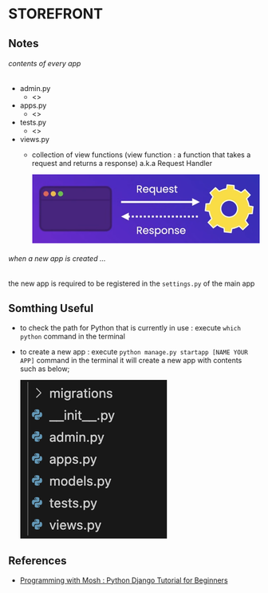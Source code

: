 # STOREFRONT

## Notes

###### contents of every app

- admin.py
  - <>
- apps.py
  - <>
- tests.py
  - <>
- views.py
  - collection of view functions (view function : a function that takes a request and returns a response) a.k.a Request Handler

    ![Response & Request](./.resource/screenshots/request&response.png)

###### when a new app is created ...

the new app is required to be registered in the `settings.py` of the main app

## Somthing Useful

- to check the path for Python that is currently in use : execute `which python` command in the terminal
- to create a new app : execute `python manage.py startapp [NAME YOUR APP]` command in the terminal
  it will create a new app with contents such as below;

  ![new app contents](./.resource/screenshots/app_contents.png)

## References

- [Programming with Mosh : Python Django Tutorial for Beginners](https://www.youtube.com/watch?v=rHux0gMZ3Eg&t=867s)
